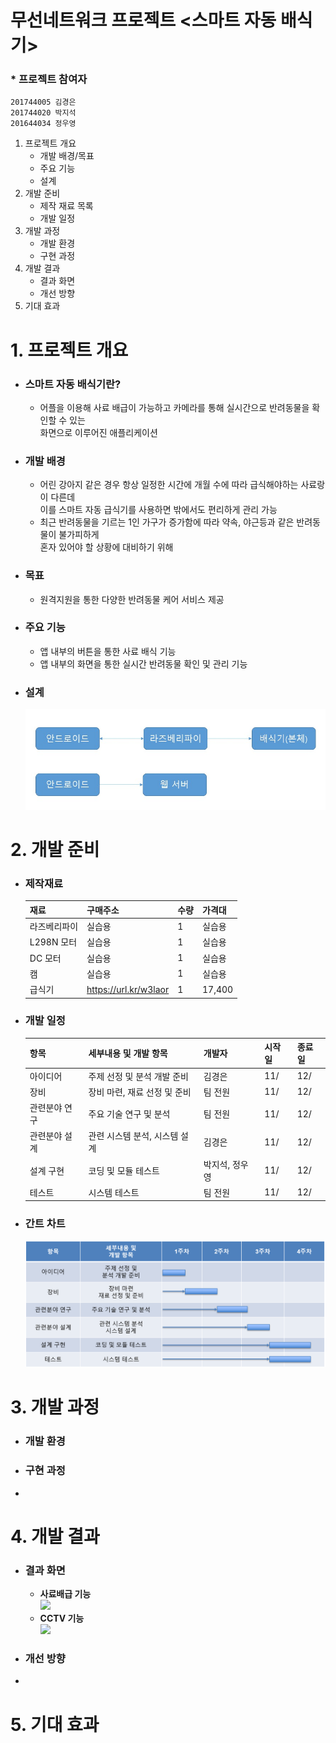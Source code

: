 # 무선네트워크 프로젝트 <스마트 자동 배식기>

### * **프로젝트 참여자**
    201744005 김경은
    201744020 박지석
    201644034 정우영

1. 프로젝트 개요
    * 개발 배경/목표
    * 주요 기능
    * 설계
2. 개발 준비
    * 제작 재료 목록
    * 개발 일정
3. 개발 과정
    * 개발 환경
    * 구현 과정
4. 개발 결과
    * 결과 화면
    * 개선 방향
5. 기대 효과


# 1. 프로젝트 개요
- ### 스마트 자동 배식기란?
    - 어플을 이용해 사료 배급이 가능하고 카메라를 통해 실시간으로 반려동물을 확인할 수 있는<br>화면으로 이루어진 애플리케이션 

- ### 개발 배경
    - 어린 강아지 같은 경우 항상 일정한 시간에 개월 수에 따라 급식해야하는 사료랑이 다른데<br>이를 스마트 자동 급식기를 사용하면 밖에서도 편리하게 관리 가능
    - 최근 반려동물을 기르는 1인 가구가 증가함에 따라 약속, 야근등과 같은 반려동물이 불가피하게<br>혼자 있어야 할 상황에 대비하기 위해

- ### 목표
    - 원격지원을 통한 다양한 반려동물 케어 서비스 제공

- ### 주요 기능
    - 앱 내부의 버튼을 통한 사료 배식 기능
    - 앱 내부의 화면을 통한 실시간 반려동물 확인 및 관리 기능
   
- ### 설계
     <img src="./img/회로도 아이콘.jpg">
  
# 2. 개발 준비

- ### 제작재료
    | 재료 | 구매주소 | 수량 | 가격대 |
    |---|---|---|---|
    | 라즈베리파이 | 실습용 | 1 | 실습용 |
    | L298N 모터 | 실습용 | 1 | 실습용 | 
    | DC 모터 | 실습용 | 1 | 실습용 |
    | 캠 | 실습용 | 1 | 실습용 |
    | 급식기 | https://url.kr/w3laor | 1 | 17,400 |

- ### 개발 일정
    | 항목 | 세부내용 및 개발 항목 | 개발자 | 시작일 | 종료일 |
    |---|---|---|---|---|
    | 아이디어 | 주제 선정 및 분석 개발 준비 | 김경은 | 11/ | 12/ |
    | 장비 | 장비 마련, 재료 선정 및 준비 | 팀 전원 | 11/ | 12/ |
    | 관련분야 연구 | 주요 기술 연구 및 분석 | 팀 전원 | 11/ | 12/ |
    | 관련분야 설계 | 관련 시스템 분석, 시스템 설계 | 김경은 | 11/ | 12/ |
    | 설계 구현 | 코딩 및 모듈 테스트 | 박지석, 정우영 | 11/ | 12/ |
    | 테스트 | 시스템 테스트 | 팀 전원 | 11/ | 12/ |
    
 - ### 간트 차트
     <img src="./img/Gantt_Chart.png">

# 3. 개발 과정
- ### 개발 환경
- ### 구현 과정
- 
# 4. 개발 결과
- ### 결과 화면
    * **사료배급 기능**<br>
        <img width="{80%" src="./gif/사료배급.gif"><br>
    * **CCTV 기능**<br>
       <img width="{80%" src="./gif/cctv.gif">
       
- ### 개선 방향
- 
# 5. 기대 효과
